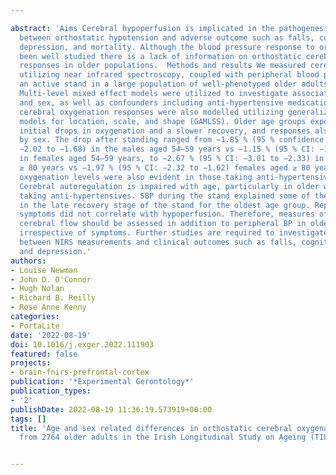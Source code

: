 ---
abstract: 'Aims Cerebral hypoperfusion is implicated in the pathogenesis of associations
  between orthostatic hypotension and adverse outcome such as falls, cognitive impairment,
  depression, and mortality. Although the blood pressure response to orthostasis has
  been well studied there is a lack of information on orthostatic cerebrovascular
  responses in older populations.  Methods and results We measured cerebral hemodynamics,
  utilizing near infrared spectroscopy, coupled with peripheral blood pressure during
  an active stand in a large population of well-phenotyped older adults (N = 2764).
  Multi-level mixed effect models were utilized to investigate associations with age
  and sex, as well as confounders including anti-hypertensive medications. Normative
  cerebral oxygenation responses were also modelled utilizing generalized additive
  models for location, scale, and shape (GAMLSS). Older age groups experienced larger
  initial drops in oxygenation and a slower recovery, and responses also differed
  by sex. The drop after standing ranged from −1.85 % (95 % confidence interval (CI):
  −2.02 to −1.68) in the males aged 54–59 years vs −1.15 % (95 % CI: −1.31 to −1.00)
  in females aged 54–59 years, to −2.67 % (95 % CI: −3.01 to −2.33) in males aged
  ≥ 80 years vs −1.97 % (95 % CI: −2.32 to −1.62) females aged ≥ 80 years. Reduced
  oxygenation levels were also evident in those taking anti-hypertensive medications.  Conclusion
  Cerebral autoregulation is impaired with age, particularly in older women and those
  taking anti-hypertensives. SBP during the stand explained some of the age gradient
  in the late recovery stage of the stand for the oldest age group. Reported orthostatic
  symptoms did not correlate with hypoperfusion. Therefore, measures of orthostatic
  cerebral flow should be assessed in addition to peripheral BP in older patients
  irrespective of symptoms. Further studies are required to investigate the relationship
  between NIRS measurements and clinical outcomes such as falls, cognitive impairment
  and depression.'
authors:
- Louise Newman
- John D. O'Connor
- Hugh Nolan
- Richard B. Reilly
- Rose Anne Kenny
categories:
- PortaLite
date: '2022-08-19'
doi: 10.1016/j.exger.2022.111903
featured: false
projects:
- brain-fnirs-prefrontal-cortex
publication: '*Experimental Gerontology*'
publication_types:
- '2'
publishDate: 2022-08-19 11:36:19.573919+00:00
tags: []
title: 'Age and sex related differences in orthostatic cerebral oxygenation: Findings
  from 2764 older adults in the Irish Longitudinal Study on Ageing (TILDA)'

---

